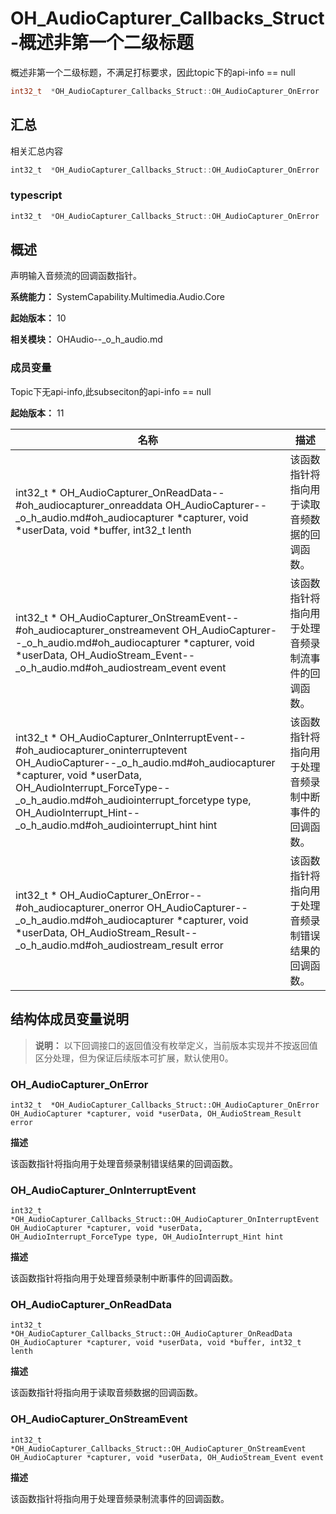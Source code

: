 # OH_AudioCapturer_Callbacks_Struct-概述非第一个二级标题

概述非第一个二级标题，不满足打标要求，因此topic下的api-info == null

```C
int32_t  *OH_AudioCapturer_Callbacks_Struct::OH_AudioCapturer_OnError  OH_AudioCapturer *capturer, void *userData, OH_AudioStream_Result error 
```

## 汇总

相关汇总内容

```javaScript
int32_t  *OH_AudioCapturer_Callbacks_Struct::OH_AudioCapturer_OnError  OH_AudioCapturer *capturer, void *userData, OH_AudioStream_Result error 
```

### typescript

```typeScript
int32_t  *OH_AudioCapturer_Callbacks_Struct::OH_AudioCapturer_OnError  OH_AudioCapturer *capturer, void *userData, OH_AudioStream_Result error 
```

## 概述

声明输入音频流的回调函数指针。

**系统能力：** SystemCapability.Multimedia.Audio.Core

**起始版本：** 10

**相关模块：** OHAudio--_o_h_audio.md 

### 成员变量

Topic下无api-info,此subseciton的api-info == null

**起始版本：** 11

| 名称                    | 描述 |
|------------------------------------------------------| -------- |
| int32_t  \* OH_AudioCapturer_OnReadData--#oh_audiocapturer_onreaddata    OH_AudioCapturer--_o_h_audio.md#oh_audiocapturer  \*capturer, void \*userData, void \*buffer, int32_t lenth                                                                                                                                  | 该函数指针将指向用于读取音频数据的回调函数。 | 
| int32_t  \* OH_AudioCapturer_OnStreamEvent--#oh_audiocapturer_onstreamevent    OH_AudioCapturer--_o_h_audio.md#oh_audiocapturer  \*capturer, void \*userData,  OH_AudioStream_Event--_o_h_audio.md#oh_audiostream_event  event                                                                                        | 该函数指针将指向用于处理音频录制流事件的回调函数。 | 
| int32_t  \* OH_AudioCapturer_OnInterruptEvent--#oh_audiocapturer_oninterruptevent    OH_AudioCapturer--_o_h_audio.md#oh_audiocapturer  \*capturer, void \*userData,  OH_AudioInterrupt_ForceType--_o_h_audio.md#oh_audiointerrupt_forcetype  type,  OH_AudioInterrupt_Hint--_o_h_audio.md#oh_audiointerrupt_hint  hint  | 该函数指针将指向用于处理音频录制中断事件的回调函数。 | 
| int32_t  \* OH_AudioCapturer_OnError--#oh_audiocapturer_onerror    OH_AudioCapturer--_o_h_audio.md#oh_audiocapturer  \*capturer, void \*userData,  OH_AudioStream_Result--_o_h_audio.md#oh_audiostream_result  error                                                                                                  | 该函数指针将指向用于处理音频录制错误结果的回调函数。 | 


## 结构体成员变量说明

> **说明：**
> 以下回调接口的返回值没有枚举定义，当前版本实现并不按返回值区分处理，但为保证后续版本可扩展，默认使用0。


### OH_AudioCapturer_OnError

```
int32_t  *OH_AudioCapturer_Callbacks_Struct::OH_AudioCapturer_OnError  OH_AudioCapturer *capturer, void *userData, OH_AudioStream_Result error 
```

**描述**

该函数指针将指向用于处理音频录制错误结果的回调函数。



### OH_AudioCapturer_OnInterruptEvent

```
int32_t  *OH_AudioCapturer_Callbacks_Struct::OH_AudioCapturer_OnInterruptEvent  OH_AudioCapturer *capturer, void *userData, OH_AudioInterrupt_ForceType type, OH_AudioInterrupt_Hint hint 
```

**描述**

该函数指针将指向用于处理音频录制中断事件的回调函数。



### OH_AudioCapturer_OnReadData

```
int32_t  *OH_AudioCapturer_Callbacks_Struct::OH_AudioCapturer_OnReadData  OH_AudioCapturer *capturer, void *userData, void *buffer, int32_t lenth 
```

**描述**

该函数指针将指向用于读取音频数据的回调函数。


### OH_AudioCapturer_OnStreamEvent

```
int32_t  *OH_AudioCapturer_Callbacks_Struct::OH_AudioCapturer_OnStreamEvent  OH_AudioCapturer *capturer, void *userData, OH_AudioStream_Event event 
```

**描述**

该函数指针将指向用于处理音频录制流事件的回调函数。

